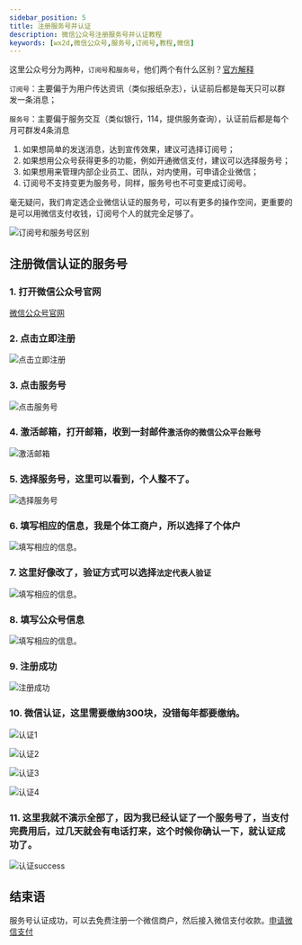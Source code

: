 ```yaml
---
sidebar_position: 5
title: 注册服务号并认证
description: 微信公众号注册服务号并认证教程
keywords: [wx2d,微信公众号,服务号,订阅号,教程,微信]
---
```



这里公众号分为两种，`订阅号`和`服务号`，他们两个有什么区别？[官方解释](https://kf.qq.com/faq/120911VrYVrA130805byM32u.html)

`订阅号`：主要偏于为用户传达资讯（类似报纸杂志），认证前后都是每天只可以群发一条消息；

`服务号`：主要偏于服务交互（类似银行，114，提供服务查询），认证前后都是每个月可群发4条消息


1. 如果想简单的发送消息，达到宣传效果，建议可选择订阅号；
2. 如果想用公众号获得更多的功能，例如开通微信支付，建议可以选择服务号；
3. 如果想用来管理内部企业员工、团队，对内使用，可申请企业微信；
4. 订阅号不支持变更为服务号，同样，服务号也不可变更成订阅号。

毫无疑问，我们肯定选企业微信认证的服务号，可以有更多的操作空间，更重要的是可以用微信支付收钱，订阅号个人的就完全足够了。

![订阅号和服务号区别](./img/register/register1.png)




## 注册微信认证的服务号

### 1. 打开微信公众号官网
   
[微信公众号官网](https://mp.weixin.qq.com)

### 2. 点击立即注册
   
![点击立即注册](./img/register/register2.png)

### 3. 点击服务号 
   
![点击服务号](./img/register/register3.png)

### 4. 激活邮箱，打开邮箱，收到一封邮件`激活你的微信公众平台账号 `
   
![激活邮箱](./img/register/register4.png)   

### 5. 选择服务号，这里可以看到，个人整不了。
   
![选择服务号](./img/register/register5.png)   

### 6. 填写相应的信息，我是个体工商户，所以选择了个体户
   
![填写相应的信息。](./img/register/register6.png)     

### 7. 这里好像改了，验证方式可以选择`法定代表人验证`
   
![填写相应的信息。](./img/register/register7.png)       

### 8. 填写公众号信息
   
![填写相应的信息。](./img/register/register8.png)          

### 9. 注册成功

![注册成功](./img/register/register9.png)     

### 10. 微信认证，这里需要缴纳300块，没错每年都要缴纳。

![认证1](./img/register/register10.png)   

![认证2](./img/register/register11.png)  

![认证3](./img/register/register12.png)     
   
![认证4](./img/register/register13.png)     

### 11. 这里我就不演示全部了，因为我已经认证了一个服务号了，当支付完费用后，过几天就会有电话打来，这个时候你确认一下，就认证成功了。

![认证success](./img/register/register14.png)   

## 结束语

服务号认证成功，可以去免费注册一个微信商户，然后接入微信支付收款。[申请微信支付](/docs/wechat-pay/applyment)